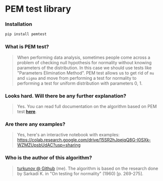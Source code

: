 # PEM test library

### Installation
```py
pip install pemtest
```

### What is PEM test?
> When performing data analysis, sometimes people come across a problem of checking null hypothesis for normality without knowing parameters of the distribution. 
In this case we should use tests like "Parameters Elimination Method". PEM test allows us to get rid of `mu` and `sigma` and move from performing a test for normality to 
performing a test for uniform distribution with parameters 0, 1.

### Looks hard. Will there be any further explanation?
> Yes. You can read full documentation on the algorithm based on PEM test **[here](https://github.com/turkunov/pem-test/blob/main/algorithm_documentation.ipynb)**.

### Are there any examples?
> Yes, here's an interactive notebook with examples: https://colab.research.google.com/drive/15SR2hJpejqQ8G-I0SXk-WZMZUpsbUdAC?usp=sharing

### Who is the author of this algorithm?
> [turkunov @ Github](https://github.com/turkunov) (me). The algorithm is based on the research done by Sarkadi K. in "On testing for normality" (1960) [p. 269-275].

